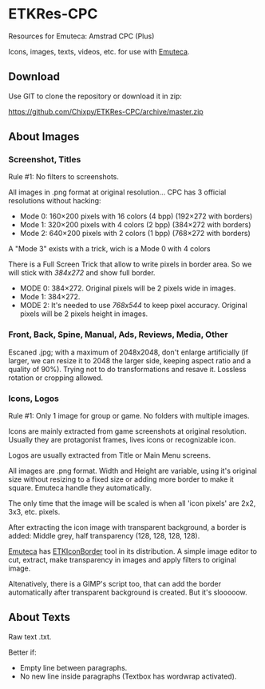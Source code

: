 # ETKRes-CPC
Resources for Emuteca: Amstrad CPC (Plus)

Icons, images, texts, videos, etc. for use with [Emuteca](https://github.com/Chixpy/Emuteca).

Download
--------

Use GIT to clone the repository or download it in zip:

https://github.com/Chixpy/ETKRes-CPC/archive/master.zip

## About Images

### Screenshot, Titles

Rule #1: No filters to screenshots.

All images in .png format at original resolution... CPC has 3 official resolutions without hacking:

* Mode 0: 160×200 pixels with 16 colors (4 bpp) (192×272 with borders)
* Mode 1: 320×200 pixels with 4 colors (2 bpp) (384×272 with borders)
* Mode 2: 640×200 pixels with 2 colors (1 bpp) (768×272 with borders)

A "Mode 3" exists with a trick, wich is a Mode 0 with 4 colors

There is a Full Screen Trick that allow to write pixels in border area. So we will stick with *384x272* and show full border. 

* MODE 0: 384×272. Original pixels will be 2 pixels wide in images.
* Mode 1: 384×272. 
* MODE 2: It's needed to use *768x544* to keep pixel accuracy. Original pixels will be 2 pixels height in images.

### Front, Back, Spine, Manual, Ads, Reviews, Media, Other

Escaned .jpg; with a maximum of 2048x2048, don't enlarge artificially (if larger, we can resize it to 2048 the larger side, keeping aspect ratio and a quality of 90%). Trying not to do transformations and resave it. Lossless rotation or cropping allowed.

### Icons, Logos

Rule #1: Only 1 image for group or game. No folders with multiple images.

Icons are mainly extracted from game screenshots at original resolution. Usually they are protagonist frames, lives icons or recognizable icon.

Logos are usually extracted from Title or Main Menu screens.

All images are .png format. Width and Height are variable, using it's original size without resizing to a fixed size or adding more border to make it square. Emuteca handle they automatically.

The only time that the image will be scaled is when all 'icon pixels' are 2x2, 3x3, etc. pixels.

After extracting the icon image with transparent background, a border is added: Middle grey, half transparency (128, 128, 128, 128). 

[Emuteca](https://github.com/chixpy/emuteca) has [ETKIconBorder](https://github.com/Chixpy/Emuteca/blob/master/bin/Tools/ETKIconBorder.exe) tool in its distribution. A simple image editor to cut, extract, make transparency in images and apply filters to original image.

Altenatively, there is a GIMP's script too, that can add the border automatically after transparent background is created. But it's slooooow.

## About Texts

Raw text .txt.

Better if:

  * Empty line between paragraphs.
  * No new line inside paragraphs (Textbox has wordwrap activated).
  